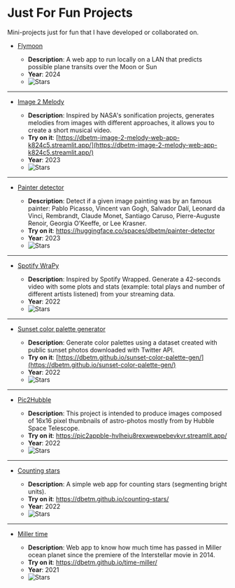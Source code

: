 # Just For Fun Projects
Mini-projects just for fun that I have developed or collaborated on.


- [Flymoon](https://github.com/dbetm/flymoon)

    - **Description**: A web app to run locally on a LAN that predicts possible plane transits over the Moon or Sun
    - **Year**: 2024
    - ![Stars](https://img.shields.io/github/stars/dbetm/flymoon?color=green)
-------

- [Image 2 Melody](https://github.com/dbetm/image-2-melody)

    - **Description**: Inspired by NASA's sonification projects, generates melodies from images with different approaches, it allows you to create a short musical video.
    - **Try on it**: [https://dbetm-image-2-melody-web-app-k824c5.streamlit.app/](https://dbetm-image-2-melody-web-app-k824c5.streamlit.app/)
    - **Year**: 2023
    - ![Stars](https://img.shields.io/github/stars/dbetm/image-2-melody?color=green)
-------

- [Painter detector](https://github.com/dbetm/my-ai-history/blob/master/courses/fast.ai/practical-deep-learning-2022/02%20deployment/painting-detector)

    - **Description**: Detect if a given image painting was by an famous painter: Pablo Picasso, Vincent van Gogh, Salvador Dalí, Leonard da Vinci, Rembrandt, Claude Monet, Santiago Caruso, Pierre-Auguste Renoir, Georgia O’Keeffe, or Lee Krasner.
    - **Try on it**: https://huggingface.co/spaces/dbetm/painter-detector
    - **Year**: 2023
    - ![Stars](https://img.shields.io/github/stars/dbetm/my-ai-history?color=green)
 
-------

- [Spotify WraPy](https://github.com/dbetm/spotify-wrapy)

    - **Description**: Inspired by Spotify Wrapped. Generate a 42-seconds video with some plots and stats (example: total plays and number of different artists listened) from your streaming data.
    - **Year**: 2022
    - ![Stars](https://img.shields.io/github/stars/dbetm/spotify-wrapy?color=green)
-------

- [Sunset color palette generator](https://github.com/dbetm/sunset-color-palette-gen)

    - **Description**: Generate color palettes using a dataset created with public sunset photos downloaded with Twitter API.
    - **Try on it**: [https://dbetm.github.io/sunset-color-palette-gen/](https://dbetm.github.io/sunset-color-palette-gen/)
    - **Year**: 2022
    - ![Stars](https://img.shields.io/github/stars/dbetm/sunset-color-palette-gen?color=green)
-------

- [Pic2Hubble](https://github.com/Wolfteinter/Pic2Hubble)

    - **Description**: This project is intended to produce images composed of 16x16 pixel thumbnails of astro-photos mostly from by Hubble Space Telescope.
    - **Try on it**: https://pic2appble-hvlheiu8rexwewpebevkvr.streamlit.app/
    - **Year**: 2022
    - ![Stars](https://img.shields.io/github/stars/Wolfteinter/Pic2Hubble?color=green)
-------
- [Counting stars](https://github.com/dbetm/counting-stars)
    
    - **Description**: A simple web app for counting stars (segmenting bright units).
    - **Try on it**: https://dbetm.github.io/counting-stars/
    - **Year**: 2022
    - ![Stars](https://img.shields.io/github/stars/dbetm/counting-stars?color=green) 
-------
- [Miller time](https://github.com/dbetm/time-miller) 

    - **Description**: Web app to know how much time has passed in Miller ocean planet since the premiere of the Interstellar movie in 2014.
     - **Try on it**: https://dbetm.github.io/time-miller/
    - **Year**: 2021
    - ![Stars](https://img.shields.io/github/stars/dbetm/time-miller?color=green) 


